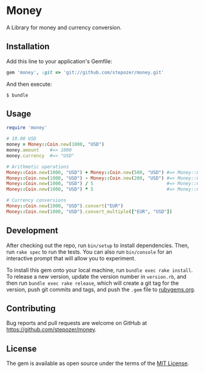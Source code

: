 # Money

A Library for money and currency conversion.

## Installation

Add this line to your application's Gemfile:

```ruby
gem 'money', :git => 'git://github.com/stepozer/money.git'
```

And then execute:

    $ bundle

## Usage

``` ruby
require 'money'

# 10.00 USD
money = Money::Coin.new(1000, "USD")
money.amount    #=> 1000
money.currency  #=> "USD"

# Arithmetic operations
Money::Coin.new(1000, "USD") + Money::Coin.new(500, "USD") #=> Money::Coin.new(1500, "USD")
Money::Coin.new(1000, "USD") - Money::Coin.new(200, "USD") #=> Money::Coin.new(800, "USD")
Money::Coin.new(1000, "USD") / 5                           #=> Money::Coin.new(200, "USD")
Money::Coin.new(1000, "USD") * 5                           #=> Money::Coin.new(5000, "USD")

# Currency conversions
Money::Coin.new(1000, "USD").convert("EUR")
Money::Coin.new(1000, "USD").convert_multiple(["EUR", "USD"])
```

## Development

After checking out the repo, run `bin/setup` to install dependencies. Then, run `rake spec` to run the tests. You can also run `bin/console` for an interactive prompt that will allow you to experiment.

To install this gem onto your local machine, run `bundle exec rake install`. To release a new version, update the version number in `version.rb`, and then run `bundle exec rake release`, which will create a git tag for the version, push git commits and tags, and push the `.gem` file to [rubygems.org](https://rubygems.org).

## Contributing

Bug reports and pull requests are welcome on GitHub at https://github.com/stepozer/money.


## License

The gem is available as open source under the terms of the [MIT License](http://opensource.org/licenses/MIT).

